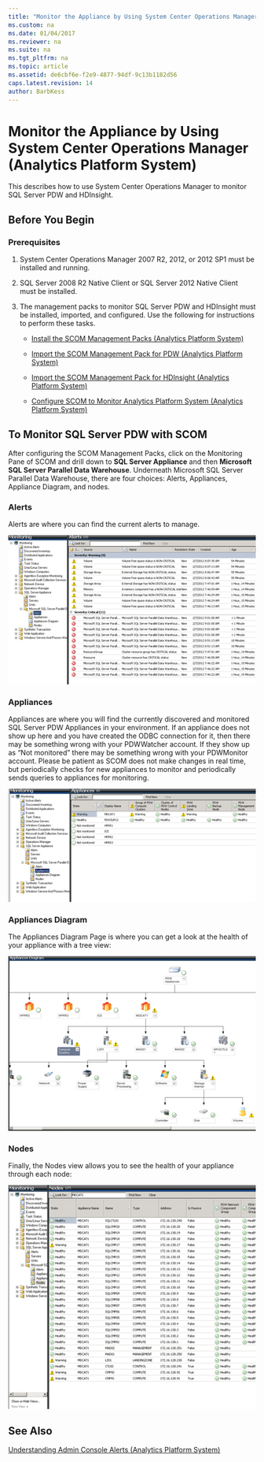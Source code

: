 ```yaml
---
title: "Monitor the Appliance by Using System Center Operations Manager (Analytics Platform System)"
ms.custom: na
ms.date: 01/04/2017
ms.reviewer: na
ms.suite: na
ms.tgt_pltfrm: na
ms.topic: article
ms.assetid: de6cbf6e-f2e9-4877-94df-9c13b1182d56
caps.latest.revision: 14
author: BarbKess
---
```

# Monitor the Appliance by Using System Center Operations Manager (Analytics Platform System)
This describes how to use System Center Operations Manager to monitor SQL Server PDW and HDInsight.  
  
## Before You Begin  
  
### Prerequisites  
  
1.  System Center Operations Manager 2007 R2, 2012, or 2012 SP1 must be installed and running.  
  
2.  SQL Server 2008 R2 Native Client or SQL Server 2012 Native Client must be installed.  
  
3.  The management packs to monitor SQL Server PDW and HDInsight must be installed, imported, and configured. Use the following for instructions to perform these tasks.  
  
    -   [Install the SCOM Management Packs &#40;Analytics Platform System&#41;](install-the-scom-management-packs.md)  
  
    -   [Import the SCOM Management Pack for PDW &#40;Analytics Platform System&#41;](import-the-scom-management-pack-for-pdw.md)  
  
    -   [Import the SCOM Management Pack for HDInsight &#40;Analytics Platform System&#41;](import-the-scom-management-pack-for-hdinsight.md)  
  
    -   [Configure SCOM to Monitor Analytics Platform System &#40;Analytics Platform System&#41;](configure-scom-to-monitor.md)  
  
## To Monitor SQL Server PDW with SCOM  
After configuring the SCOM Management Packs, click on the Monitoring Pane of SCOM and drill down to **SQL Server Appliance** and then **Microsoft SQL Server Parallel Data Warehouse**. Underneath Microsoft SQL Server Parallel Data Warehouse, there are four choices: Alerts, Appliances, Appliance Diagram, and nodes.  
  
### Alerts  
Alerts are where you can find the current alerts to manage.  
  
![Alerts](./media/monitor-the-appliance-by-using-system-center-operations-manager/SCOM_SCOM.png "SCOM_SCOM")  
  
### Appliances  
Appliances are where you will find the currently discovered and monitored SQL Server PDW Appliances in your environment. If an appliance does not show up here and you have created the ODBC connection for it, then there may be something wrong with your PDWWatcher account. If they show up as “Not monitored” there may be something wrong with your PDWMonitor account. Please be patient as SCOM does not make changes in real time, but periodically checks for new appliances to monitor and periodically sends queries to appliances for monitoring.  
  
![Appliances](./media/monitor-the-appliance-by-using-system-center-operations-manager/SCOM_SCOM2.png "SCOM_SCOM2")  
  
### Appliances Diagram  
The Appliances Diagram Page is where you can get a look at the health of your appliance with a tree view:  
  
![Appliances diagram](./media/monitor-the-appliance-by-using-system-center-operations-manager/SCOM_SCOM3.png "SCOM_SCOM3")  
  
### Nodes  
Finally, the Nodes view allows you to see the health of your appliance through each node:  
  
![Nodes](./media/monitor-the-appliance-by-using-system-center-operations-manager/SCOM_SCOM4.png "SCOM_SCOM4")  
  
## See Also  
<!-- MISSING LINKS [Common Metadata Query Examples &#40;SQL Server PDW&#41;](../sqlpdw/common-metadata-query-examples-sql-server-pdw.md)  -->  
[Understanding Admin Console Alerts &#40;Analytics Platform System&#41;](understanding-admin-console-alerts.md)  
  
